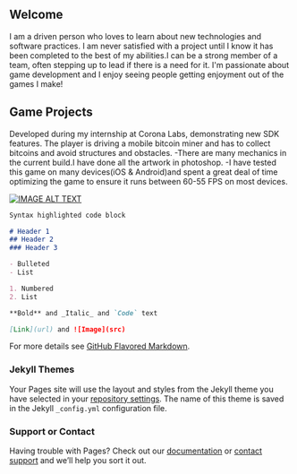## Welcome


I am a driven person who loves to learn about new technologies and software practices. I am never satisfied with a project until I know it has been completed to the best of my abilities.I can be a strong member of a team, often stepping up to lead if there is a need for it. I'm passionate about game development and I enjoy seeing people getting enjoyment out of the games I make!


## Game Projects

Developed during my internship at Corona Labs, demonstrating new SDK features.
The player is driving a mobile bitcoin miner and has to collect bitcoins and avoid structures and obstacles.
-There are many mechanics in the current build.I have done all the artwork in photoshop.
-I have tested this game on many devices(iOS & Android)and spent a great deal of time optimizing the game to ensure it runs between 60-55 FPS on most devices.




[![IMAGE ALT TEXT](http://img.youtube.com/vi/QiqoUsU-SOQ/0.jpg)](http://www.youtube.com/watch?v=QiqoUsU-SOQ "Video Title")

```markdown
Syntax highlighted code block

# Header 1
## Header 2
### Header 3

- Bulleted
- List

1. Numbered
2. List

**Bold** and _Italic_ and `Code` text

[Link](url) and ![Image](src)
```

For more details see [GitHub Flavored Markdown](https://guides.github.com/features/mastering-markdown/).

### Jekyll Themes

Your Pages site will use the layout and styles from the Jekyll theme you have selected in your [repository settings](https://github.com/Yedya/Porfolio/settings). The name of this theme is saved in the Jekyll `_config.yml` configuration file.

### Support or Contact

Having trouble with Pages? Check out our [documentation](https://help.github.com/categories/github-pages-basics/) or [contact support](https://github.com/contact) and we’ll help you sort it out.
